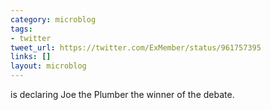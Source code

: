 ```yaml
---
category: microblog
tags:
- twitter
tweet_url: https://twitter.com/ExMember/status/961757395
links: []
layout: microblog
---
```

is declaring Joe the Plumber the winner of the debate.
